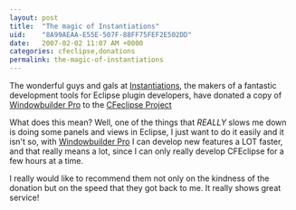 ```yaml
---
layout: post
title:  "The magic of Instantiations"
uid:	"8A99AEAA-E55E-507F-88FF75FEF2E502DD"
date:   2007-02-02 11:07 AM +0000
categories: cfeclipse,donations
permalink: the-magic-of-instantiations
---
```

The wonderful guys and gals at <a href="http://www.instantiations.com/index.html">Instantiations</a>, the makers of a fantastic development tools for Eclipse plugin developers, have donated a copy of <a href="http://www.windowbuilderpro.com/">Windowbuilder Pro</a> to the <a href="http://www.cfeclipse.org">CFeclipse Project</a>

What does this mean? Well, one of the things that *REALLY* slows me down is doing some panels and views in Eclipse, I just want to do it easily and it isn't so, with <a href="http://www.windowbuilderpro.com/">Windowbuilder Pro</a> I can develop new features a LOT faster, and that really means a lot, since I can only really develop CFEclipse for a few hours at a time.

I really would like to recommend them not only on the kindness of the donation but on the speed that they got back to me. It really shows great service!